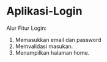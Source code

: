 # Aplikasi-Login

Alur Fitur Login:
1. Memasukkan email dan password
2. Memvalidasi masukan.
5. Menampilkan halaman home.
